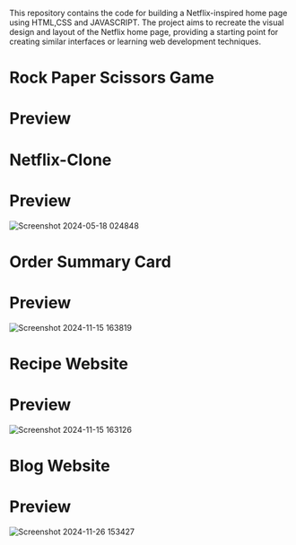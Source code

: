 
This repository contains the code for building a Netflix-inspired home page using HTML,CSS and JAVASCRIPT. The project aims to recreate the visual design and layout of the Netflix home page, providing a starting point for creating similar interfaces or learning web development techniques.

# Rock Paper Scissors Game

# Preview


# Netflix-Clone

# Preview 
![Screenshot 2024-05-18 024848](https://github.com/SujitYalmar/Netflix-Clone/assets/155601038/f98c2a26-d288-432a-b2d3-d61c7bfbb490)

# Order Summary Card

# Preview
![Screenshot 2024-11-15 163819](https://github.com/user-attachments/assets/973c30ce-fd44-4130-ba85-305e77337b75)

# Recipe Website 

# Preview 

![Screenshot 2024-11-15 163126](https://github.com/user-attachments/assets/c02d1852-5d76-48fe-8f38-17a955f2e085)

# Blog Website

# Preview
![Screenshot 2024-11-26 153427](https://github.com/user-attachments/assets/cfe86753-ee9f-445c-a717-f992cf7b72e9) 
